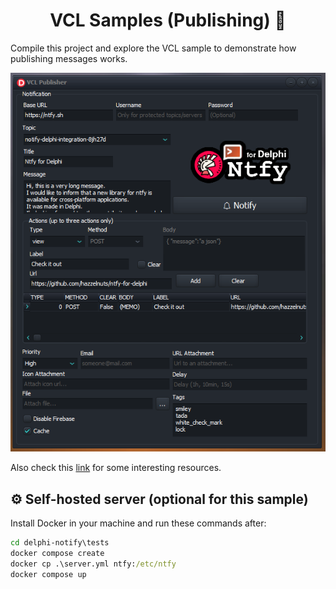 <div align="center">

# VCL Samples (Publishing) 🧪

</div>

Compile this project and explore the VCL sample to demonstrate how publishing messages works.

<div align="center">
  <img src="./img/vcl-sample.PNG">
</div>

Also check this [link](https://github.com/p-samuel/delphi-notify/tree/dev-psamuel/sample/console/publisher) for some interesting resources. 

## ⚙ Self-hosted server (optional for this sample)
Install Docker in your machine and run these commands after:

``` cmd
cd delphi-notify\tests
docker compose create
docker cp .\server.yml ntfy:/etc/ntfy
docker compose up
```